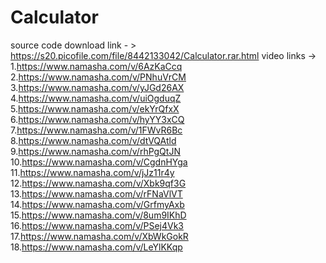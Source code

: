 # Calculator
source code download link - > https://s20.picofile.com/file/8442133042/Calculator.rar.html
video links ->
1.https://www.namasha.com/v/6AzKaCcq
2.https://www.namasha.com/v/PNhuVrCM
3.https://www.namasha.com/v/yJGd26AX
4.https://www.namasha.com/v/uiOgduqZ
5.https://www.namasha.com/v/ekYrQfxX
6.https://www.namasha.com/v/hyYY3xCQ
7.https://www.namasha.com/v/1FWvR6Bc
8.https://www.namasha.com/v/dtVQAtld
9.https://www.namasha.com/v/rhPgQtJN
10.https://www.namasha.com/v/CgdnHYga
11.https://www.namasha.com/v/jJz11r4y
12.https://www.namasha.com/v/Xbk9qf3G
13.https://www.namasha.com/v/rFNaVlVT
14.https://www.namasha.com/v/GrfmyAxb
15.https://www.namasha.com/v/8um9IKhD
16.https://www.namasha.com/v/PSej4Vk3
17.https://www.namasha.com/v/XbWkGokR
18.https://www.namasha.com/v/LeYlKKqp

